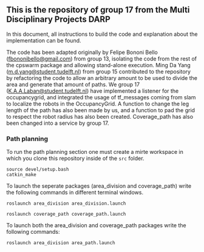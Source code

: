 ## This is the repository of group 17 from the Multi Disciplinary Projects DARP
In this document, all instructions to build the code and explanation about the implementation can be found.

The code has been adapted originally by Felipe Bononi Bello (fbononibello@gmail.com) from group 13, isolating the code from the rest of the cpswarm package and allowing stand-alone execution. Ming Da Yang (m.d.yang@student.tudelft.nl) from group 15 contributed to the repository by refactoring the code to allow an arbitrary amount to be used to divide the area and generate that amount of paths. We group 17 (K.A.A.Laban@student.tudelft.nl) have implemented a listener for the occupancygrid, and integrated the usage of tf_messages coming from slam to localize the robots in the OccupancyGrid. A function to change the leg length of the path has also been made by us, and a function to pad the grid to respect the robot radius has also been created. Coverage_path has also been changed into a service by group 17.

### Path planning

To run the path planning section one must create a mirte workspace in which you clone this repository inside of the `src` folder.
```
source devel/setup.bash
catkin_make
```
To launch the seperate packages (area_division and coverage_path) write the following commands in different terminal windows.

```
roslaunch area_division area_division.launch
```

```
roslaunch coverage_path coverage_path.launch
```

To launch both the area_division and coverage_path packages write the following commands:

```
roslaunch area_division area_path.launch
```





<!-- As input publish to topic `area_division/robots' -->

